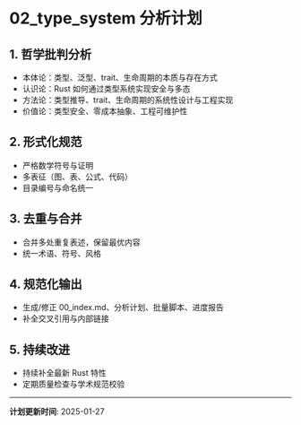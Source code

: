# 02_type_system 分析计划

## 1. 哲学批判分析

- 本体论：类型、泛型、trait、生命周期的本质与存在方式
- 认识论：Rust 如何通过类型系统实现安全与多态
- 方法论：类型推导、trait、生命周期的系统性设计与工程实现
- 价值论：类型安全、零成本抽象、工程可维护性

## 2. 形式化规范

- 严格数学符号与证明
- 多表征（图、表、公式、代码）
- 目录编号与命名统一

## 3. 去重与合并

- 合并多处重复表述，保留最优内容
- 统一术语、符号、风格

## 4. 规范化输出

- 生成/修正 00_index.md、分析计划、批量脚本、进度报告
- 补全交叉引用与内部链接

## 5. 持续改进

- 持续补全最新 Rust 特性
- 定期质量检查与学术规范校验

---
**计划更新时间**: 2025-01-27
